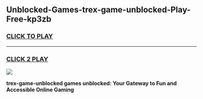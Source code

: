 
## Unblocked-Games-trex-game-unblocked-Play-Free-kp3zb
<h3>
<a href="https://premium76.site?title=trex-game-unblocked&ref=19M">CLICK TO PLAY</a></h3>
<hr>

<h3>
<a href="https://premium76.site?title=trex-game-unblocked&ref=19M">CLICK 2 PLAY</a>
  
</h3>

<a href="https://premium76.site?title=trex-game-unblocked&ref=19M"><img src="https://clearcache.store/games.png"></a>


**trex-game-unblocked games unblocked: Your Gateway to Fun and Accessible Online Gaming**
